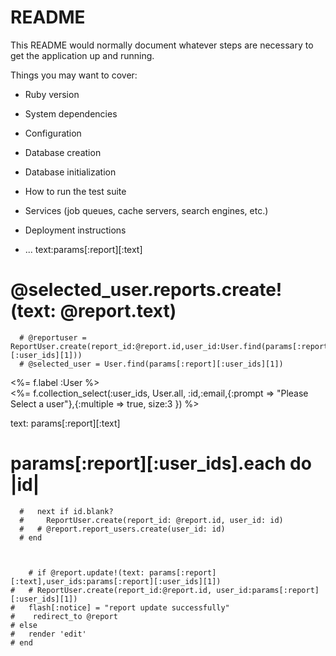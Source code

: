 # README

This README would normally document whatever steps are necessary to get the
application up and running.

Things you may want to cover:

* Ruby version

* System dependencies

* Configuration

* Database creation

* Database initialization

* How to run the test suite

* Services (job queues, cache servers, search engines, etc.)

* Deployment instructions

* ...
text:params[:report][:text]

 # @selected_user.reports.create!(text: @report.text)
      # @reportuser = ReportUser.create(report_id:@report.id,user_id:User.find(params[:report][:user_ids][1]))
      # @selected_user = User.find(params[:report][:user_ids][1])

  <div class="field">
    <%= f.label :User %><br/> 
    <%= f.collection_select(:user_ids, User.all, :id,:email,{:prompt => "Please Select a user"},{:multiple => true, size:3 }) %>
  </div>

  text: params[:report][:text]

   # params[:report][:user_ids].each do |id|
      #   next if id.blank?
      #     ReportUser.create(report_id: @report.id, user_id: id)  
      #   # @report.report_users.create(user_id: id)
      # end



        # if @report.update!(text: params[:report][:text],user_ids:params[:report][:user_ids][1])
    #   # ReportUser.create(report_id:@report.id, user_id:params[:report][:user_ids][1])
    #   flash[:notice] = "report update successfully"
    #    redirect_to @report
    # else 
    #   render 'edit'
    # end